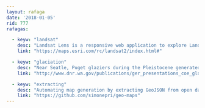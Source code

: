 ```yaml
---
layout: rafaga
date: '2018-01-05'
rid: 777
rafagas:

  - keyw: "landsat"
    desc: "Landsat Lens is a responsive web application to explore Landsat images over time"
    link: "https://maps.esri.com/rc/landsat2/index.html#"

  - keyw: "glaciation"
    desc: "Near Seatle, Puget glaziers during the Pleistocene generated several geological shapes (pdf)"
    link: "http://www.dnr.wa.gov/publications/ger_presentations_coe_glacial_landforms_puget_lowland.pdf"

  - keyw: "extracting"
    desc: "Automating map generation by extracting GeoJSON from open data sources like OpenStreetMap"
    link: "https://github.com/simonepri/geo-maps"
---
```

